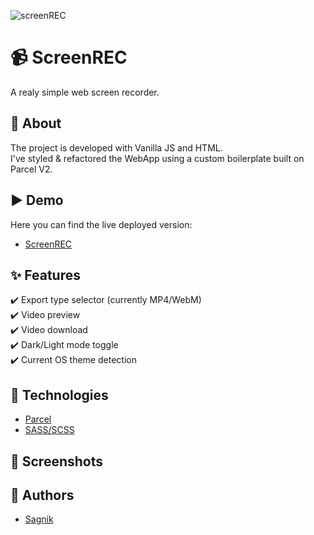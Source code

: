 ![screenREC](https://user-images.githubusercontent.com/70798495/145531425-79825a87-d52c-4f2c-8d83-a0c49dcc36d0.png)


# 📹 ScreenREC

A realy simple web screen recorder.

## 🎯 About

The project is developed with Vanilla JS and HTML.<br/>
 I've styled & refactored the WebApp using a custom boilerplate built on Parcel V2.

## ▶️ Demo

Here you can find the live deployed version:

- [ScreenREC](https://screen-rec.vercel.app/)

## :sparkles: Features

:heavy_check_mark: Export type selector (currently MP4/WebM)<br/>
:heavy_check_mark: Video preview<br/>
:heavy_check_mark: Video download<br/>
:heavy_check_mark: Dark/Light mode toggle<br/>
:heavy_check_mark: Current OS theme detection

## :rocket: Technologies

- [Parcel](https://parceljs.org/)
- [SASS/SCSS](https://sass-lang.com/)

## 📸 Screenshots


## 👤 Authors

- [Sagnik](https://github.com/devgossips)
